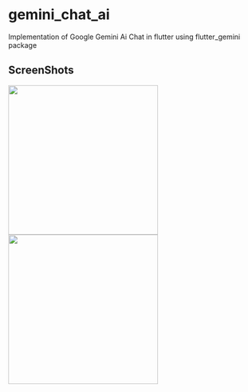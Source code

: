 # gemini_chat_ai

Implementation of Google Gemini Ai Chat in flutter using flutter_gemini package 

## ScreenShots 
<img src="https://github.com/mohShahbel/flutter-gemini-ai/assets/126721635/c40c9299-07e8-484a-ae7f-4b7c36d35908" width="300">
<img src="https://github.com/mohShahbel/flutter-gemini-ai/assets/126721635/c40c9299-07e8-484a-ae7f-4b7c36d35908" width="300">

